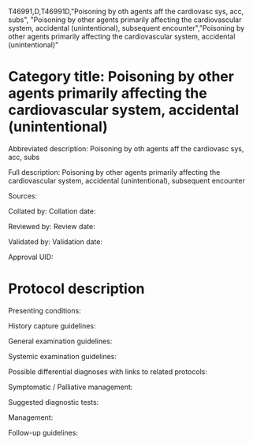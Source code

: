 T46991,D,T46991D,"Poisoning by oth agents aff the cardiovasc sys, acc, subs", "Poisoning by other agents primarily affecting the cardiovascular system, accidental (unintentional), subsequent encounter","Poisoning by other agents primarily affecting the cardiovascular system, accidental (unintentional)"
# Category title: Poisoning by other agents primarily affecting the cardiovascular system, accidental (unintentional)

Abbreviated description: Poisoning by oth agents aff the cardiovasc sys, acc, subs

Full description: Poisoning by other agents primarily affecting the cardiovascular system, accidental (unintentional), subsequent encounter

Sources:

Collated by:
Collation date:

Reviewed by:
Review date:

Validated by:
Validation date:

Approval UID:

# Protocol description

Presenting conditions:

History capture guidelines:

General examination guidelines:

Systemic examination guidelines:

Possible differential diagnoses with links to related protocols:

Symptomatic / Palliative management:

Suggested diagnostic tests:

Management:

Follow-up guidelines:
